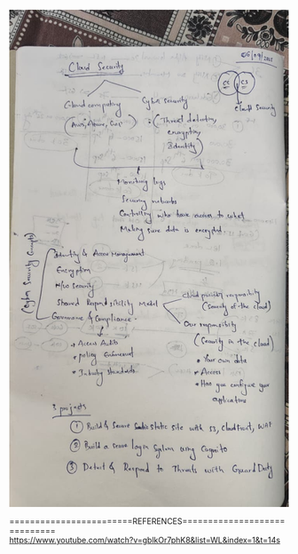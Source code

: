 


![cloud-security](cloud-security.jpeg)











========================REFERENCES============================= <br>
https://www.youtube.com/watch?v=gblkOr7phK8&list=WL&index=1&t=14s

